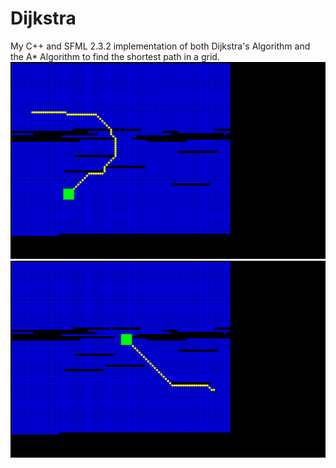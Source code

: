 # Dijkstra
My C++ and SFML 2.3.2 implementation of both Dijkstra's Algorithm and the A* Algorithm to find the shortest path in a grid. 
![screenshot](https://github.com/JamesCraster/Dijkstra/blob/master/Example.png)
![screenshot](https://github.com/JamesCraster/Dijkstra/blob/master/SecondExample.png)

